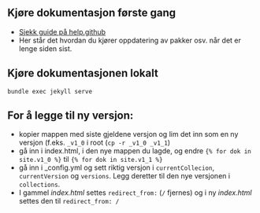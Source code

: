 ## Kjøre dokumentasjon første gang

* [Sjekk guide på help.github](https://help.github.com/articles/using-jekyll-with-pages/)
* Her står det hvordan du kjører oppdatering av pakker osv. når det er lenge siden sist.

## Kjøre dokumentasjonen lokalt

`bundle exec jekyll serve`


## For å legge til ny versjon:

* kopier mappen med siste gjeldene versjon og lim det inn som en ny versjon (f.eks. `_v1_0` i root (`cp -r _v1_0 _v1_1`)
* gå inn i index.html, i den nye mappen du lagde, og endre `{% for dok in site.v1_0 %}` til `{% for dok in site.v1_1 %}`
* gå inn i _config.yml og sett riktig versjon i `currentCollecion`, `currentVersion` og `versions`. Legg deretter til den nye versjonen i `collections`.
* I gammel _index.html_ settes `redirect_from:` (`/` fjernes) og i ny _index.html_ settes den til `redirect_from: /`

